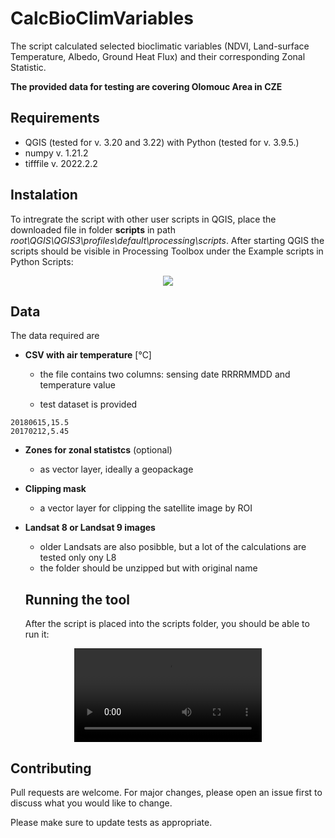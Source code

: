 # CalcBioClimVariables

The script calculated selected bioclimatic variables (NDVI, Land-surface Temperature, Albedo, Ground Heat Flux) and their corresponding Zonal Statistic.

**The provided data for testing are covering Olomouc Area in CZE**

## Requirements
* QGIS (tested for v. 3.20 and 3.22) with Python (tested for v. 3.9.5.)
* numpy v. 1.21.2
* tifffile v. 2022.2.2

## Instalation

To intregrate the script with other user scripts in QGIS, place the downloaded file in folder **scripts** in path _root\QGIS\QGIS3\profiles\default\processing\scripts_. 
After starting QGIS the scripts should be visible in Processing Toolbox under the Example scripts in Python Scripts:
<p align="center">
<img src="https://user-images.githubusercontent.com/60270092/158354957-985b1ff0-b0e2-4308-8925-8620a484ecb8.png">
</p>
  
## Data

The data required are 
* **CSV with air temperature** [°C]

  - the file contains two columns: sensing date RRRRMMDD and temperature value 

  - test dataset is provided
```
20180615,15.5
20170212,5.45
```

* **Zones for zonal statistcs** (optional)
  
  - as vector layer, ideally a geopackage
 
* **Clipping mask**
  
  - a vector layer for clipping the satellite image by ROI
 
* **Landsat 8 or Landsat 9 images**
  
  - older Landsats are also posibble, but a lot of the calculations are tested only ony L8 
  - the folder should be unzipped but with original name 
 
  ## Running the tool
  After the script is placed into the scripts folder, you should be able to run it:

<p align="center">
<video src="https://user-images.githubusercontent.com/60270092/158362055-85e2bb64-4af4-4a60-9f72-49221dd11036.mp4"></video>
</p>

## Contributing
Pull requests are welcome. For major changes, please open an issue first to discuss what you would like to change.

Please make sure to update tests as appropriate.
  

